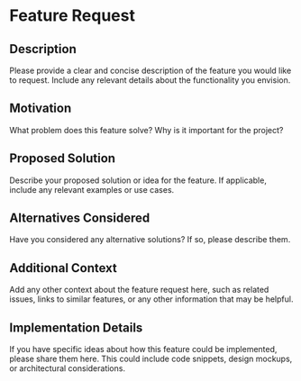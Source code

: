 # Feature Request

## Description
Please provide a clear and concise description of the feature you would like to request. Include any relevant details about the functionality you envision.

## Motivation
What problem does this feature solve? Why is it important for the project?

## Proposed Solution
Describe your proposed solution or idea for the feature. If applicable, include any relevant examples or use cases.

## Alternatives Considered
Have you considered any alternative solutions? If so, please describe them.

## Additional Context
Add any other context about the feature request here, such as related issues, links to similar features, or any other information that may be helpful.

## Implementation Details
If you have specific ideas about how this feature could be implemented, please share them here. This could include code snippets, design mockups, or architectural considerations.
